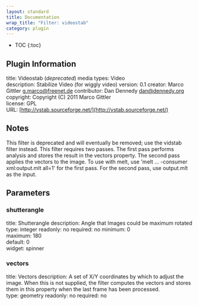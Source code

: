 ```yaml
---
layout: standard
title: Documentation
wrap_title: "Filter: videostab"
category: plugin
---
```

* TOC
{:toc}

## Plugin Information

title: Videostab (*deprecated*)
media types:
Video  
description: Stabilize Video (for wiggly video)
version: 0.1
creator: Marco Gittler <g.marco@freenet.de>
contributor: Dan Dennedy <dan@dennedy.org>
copyright: Copyright (C) 2011 Marco Gittler  
license: GPL  
URL: [http://vstab.sourceforge.net/](http://vstab.sourceforge.net/)  

## Notes

This filter is deprecated and will eventually be removed; use the vidstab filter instead. This filter requires two passes. The first pass performs analysis and stores the result in the vectors property. The second pass applies the vectors to the image. To use with melt, use &#39;melt ... -consumer xml:output.mlt all=1&#39; for the first pass. For the second pass, use output.mlt as the input.

## Parameters

### shutterangle

title: Shutterangle  description:
Angle that Images could be maximum rotated  
type: integer
readonly: no
required: no
minimum: 0  
maximum: 180  
default: 0  
widget: spinner  

### vectors

title: Vectors  description:
A set of X/Y coordinates by which to adjust the image. When this is not supplied, the filter computes the vectors and stores them in this property when the last frame has been processed.  
type: geometry
readonly: no
required: no

